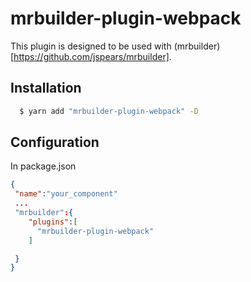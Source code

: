mrbuilder-plugin-webpack
===
This plugin is designed to be used with (mrbuilder)[https://github.com/jspears/mrbuilder].

## Installation
```sh
  $ yarn add "mrbuilder-plugin-webpack" -D
```
## Configuration
In package.json
```json
{
 "name":"your_component"
 ...
 "mrbuilder":{
    "plugins":[
      "mrbuilder-plugin-webpack"
    ]

 }
}
```
